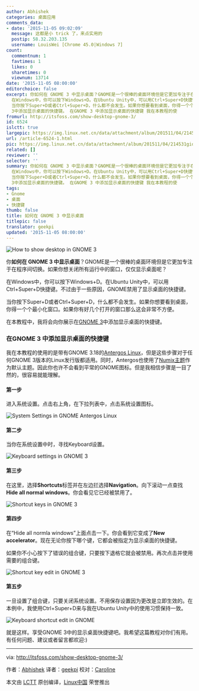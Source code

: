 ```yaml
---
author: Abhishek
categories: 桌面应用
comments_data:
- date: '2015-11-05 09:02:09'
  message: 这都是小 trick 了，来点实用的
  postip: 58.32.203.135
  username: LouisWei [Chrome 45.0|Windows 7]
count:
  commentnum: 1
  favtimes: 1
  likes: 0
  sharetimes: 0
  viewnum: 13714
date: '2015-11-05 08:00:00'
editorchoice: false
excerpt: 你如何在 GNOME 3 中显示桌面？GNOME是一个很棒的桌面环境但是它更加专注于在程序间切换。如果你想关闭所有运行中的窗口，仅仅显示桌面呢？
  在Windows中，你可以按下Windows+D。在Ubuntu Unity中，可以用Ctrl+Super+D快捷键。不过由于一些原因，GNOME禁用了显示桌面的快捷键。
  当你按下Super+D或者Ctrl+Super+D，什么都不会发生。如果你想要看到桌面，你得一个个最小化窗口。如果你有好几个打开的窗口那么这会非常不方便。 在本教程中，我将会向你展示在GNOME
  3中添加显示桌面的快捷键。 在GNOME 3 中添加显示桌面的快捷键 我在本教程的使
fromurl: http://itsfoss.com/show-desktop-gnome-3/
id: 6524
islctt: true
largepic: https://img.linux.net.cn/data/attachment/album/201511/04/214531giqo7wf0k004nb44.jpg
url: /article-6524-1.html
pic: https://img.linux.net.cn/data/attachment/album/201511/04/214531giqo7wf0k004nb44.jpg.thumb.jpg
related: []
reviewer: ''
selector: ''
summary: 你如何在 GNOME 3 中显示桌面？GNOME是一个很棒的桌面环境但是它更加专注于在程序间切换。如果你想关闭所有运行中的窗口，仅仅显示桌面呢？
  在Windows中，你可以按下Windows+D。在Ubuntu Unity中，可以用Ctrl+Super+D快捷键。不过由于一些原因，GNOME禁用了显示桌面的快捷键。
  当你按下Super+D或者Ctrl+Super+D，什么都不会发生。如果你想要看到桌面，你得一个个最小化窗口。如果你有好几个打开的窗口那么这会非常不方便。 在本教程中，我将会向你展示在GNOME
  3中添加显示桌面的快捷键。 在GNOME 3 中添加显示桌面的快捷键 我在本教程的使
tags:
- Gnome
- 桌面
- 快捷键
thumb: false
title: 如何在 GNOME 3 中显示桌面
titlepic: false
translator: geekpi
updated: '2015-11-05 08:00:00'
---
```


![How to show desktop in GNOME 3](/data/attachment/album/201511/04/214531giqo7wf0k004nb44.jpg)


你**如何在 GNOME 3 中显示桌面**？GNOME是一个很棒的桌面环境但是它更加专注于在程序间切换。如果你想关闭所有运行中的窗口，仅仅显示桌面呢？


在Windows中，你可以按下Windows+D。在Ubuntu Unity中，可以用Ctrl+Super+D快捷键。不过由于一些原因，GNOME禁用了显示桌面的快捷键。


当你按下Super+D或者Ctrl+Super+D，什么都不会发生。如果你想要看到桌面，你得一个个最小化窗口。如果你有好几个打开的窗口那么这会非常不方便。


在本教程中，我将会向你展示在[GNOME 3](https://www.gnome.org/gnome-3/)中添加显示桌面的快捷键。


### 在GNOME 3 中添加显示桌面的快捷键


我在本教程的使用的是带有GNOME 3.18的[Antergos Linux](http://itsfoss.com/tag/antergos/)，但是这些步骤对于任何GNOME 3版本的Linux发行版都适用。同时，Antergos也使用了[Numix主题](/article-3281-1.html)作为默认主题。因此你也许不会看到平常的GNOME图标。但是我相信步骤是一目了然的，很容易就能理解。


#### 第一步


进入系统设置。点击右上角，在下拉列表中，点击系统设置图标。


![System Settings in GNOME Antergos Linux](/data/attachment/album/201511/04/214532a51tz8rygh1yb1ga.png)


#### 第二步


当你在系统设置中时，寻找Keyboard设置。


![Keyboard settings in GNOME 3](/data/attachment/album/201511/04/214533l5jfyfncvut5dtn8.png)


#### 第三步


在这里，选择**Shortcuts**标签并在左边拦选择**Navigation**。向下滚动一点查找**Hide all normal windows**。你会看见它已经被禁用了。


![Shortcut keys in GNOME 3](/data/attachment/album/201511/04/214535y5dmpd8ugp3capyl.jpg)


#### 第四步


在“Hide all normla windows”上面点击一下。你会看到它变成了**New accelerator**。现在无论你按下哪个键，它都会被指定为显示桌面的快捷键。


如果你不小心按下了错误的组合键，只要按下退格它就会被禁用。再次点击并使用需要的组合键。


![Shortcut key edit in GNOME 3](/data/attachment/album/201511/04/214539waz4e4tne4ij9jut.jpg)


#### 第五步


一旦设置了组合键，只要关闭系统设置。不用保存设置因为更改是立即生效的。在本例中，我使用Ctrl+Super+D来与我在Ubuntu Unity中的使用习惯保持一致。


![Keyboard shortcut edit in GNOME](/data/attachment/album/201511/04/214542vb22b737yx22bdlb.jpg)


就是这样。享受GNOME 3中的显示桌面快捷键吧。我希望这篇教程对你们有用。有任何问题、建议或者留言都欢迎:)




---


via: <http://itsfoss.com/show-desktop-gnome-3/>


作者：[Abhishek](http://itsfoss.com/author/abhishek/) 译者：[geekpi](https://github.com/geekpi) 校对：[Caroline](https://github.com/carolinewuyan)


本文由 [LCTT](https://github.com/LCTT/TranslateProject) 原创编译，[Linux中国](https://linux.cn/) 荣誉推出